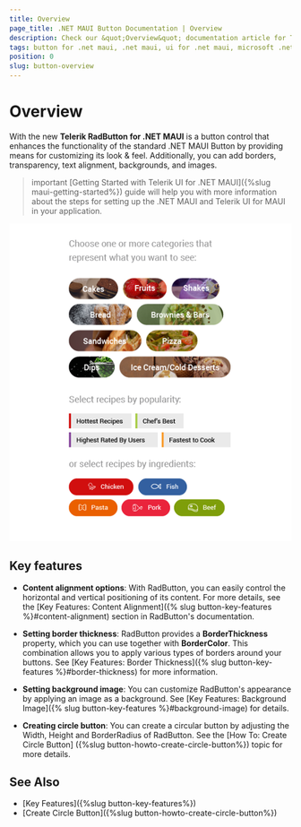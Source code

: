 ```yaml
---
title: Overview
page_title: .NET MAUI Button Documentation | Overview
description: Check our &quot;Overview&quot; documentation article for Telerik Button for .NET MAUI.
tags: button for .net maui, .net maui, ui for .net maui, microsoft .net maui
position: 0
slug: button-overview
---
```


# Overview

With the new **Telerik RadButton for .NET MAUI** is a button control that enhances the functionality of the standard .NET MAUI Button by providing means for customizing its look &amp; feel. Additionally, you can add borders, transparency, text alignment, backgrounds, and images.

>important [Getting Started with Telerik UI for .NET MAUI]({%slug maui-getting-started%}) guide will help you with more information about the steps for setting up the .NET MAUI and Telerik UI for MAUI in your application.

![Button Overview](images/button-overview.png "Button for .NET MAUI")

## Key features

* **Content alignment options**: With RadButton, you can easily control the horizontal and vertical positioning of its content. For more details, see the [Key Features: Content Alignment]({% slug button-key-features %}#content-alignment) section in RadButton's documentation.
 
* **Setting border thickness**: RadButton provides a **BorderThickness** property, which you can use together with **BorderColor**. This combination allows you to apply various types of borders around your buttons. See [Key Features: Border Thickness]({% slug button-key-features %}#border-thickness) for more information.
 
* **Setting background image**: You can customize RadButton's appearance by applying an image as a background. See [Key Features: Background Image]({% slug button-key-features %}#background-image) for details.
 
* **Creating circle button**: You can create a circular button by adjusting the Width, Height and BorderRadius of RadButton. See the [How To: Create Circle Button] ({%slug button-howto-create-circle-button%}) topic for more details.
 
## See Also

- [Key Features]({%slug button-key-features%})
- [Create Circle Button]({%slug button-howto-create-circle-button%})